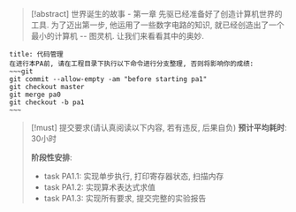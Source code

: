 >[!abstract] 世界诞生的故事 - 第一章
>先驱已经准备好了创造计算机世界的工具. 为了迈出第一步, 他运用了一些数字电路的知识, 就已经创造出了一个最小的计算机 -- 图灵机. 让我们来看看其中的奥妙.

```ad-must
title: 代码管理
在进行本PA前, 请在工程目录下执行以下命令进行分支整理, 否则将影响你的成绩:
~~~git
git commit --allow-empty -am "before starting pa1"
git checkout master
git merge pa0
git checkout -b pa1
~~~
```

>[!must] 提交要求(请认真阅读以下内容, 若有违反, 后果自负)
>**预计平均耗时**: 30小时
>
>**阶段性安排**:
>
>-   task PA1.1: 实现单步执行, 打印寄存器状态, 扫描内存
>-   task PA1.2: 实现算术表达式求值
>-   task PA1.3: 实现所有要求, 提交完整的实验报告